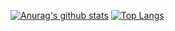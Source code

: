 [![Anurag's github stats](https://github-readme-stats.vercel.app/api?username=kmatsuuraHMC&theme=tokyonight)](https://github.com/anuraghazra/github-readme-stats)
[![Top Langs](https://github-readme-stats.vercel.app/api/top-langs/?username=kmatsuuraHMC&layout=compact&theme=tokyonight)](https://github.com/anuraghazra/github-readme-stats)  
